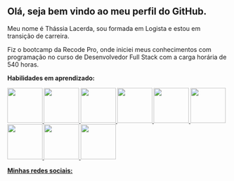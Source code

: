 ## Olá, seja bem vindo ao meu perfil do GitHub.

<p>Meu nome é Thássia Lacerda, sou formada em Logista e estou em transição de carreira.</p>
<p>Fiz o bootcamp da Recode Pro, onde iniciei meus conhecimentos com programação no curso de Desenvolvedor Full Stack com a carga horária de 540 horas.<p>

<p><b>Habilidades em aprendizado:</> 

<div>
<a href="https://github.com/thassialacerda">
<img height="80cm" src="https://cdn.jsdelivr.net/gh/devicons/devicon/icons/html5/html5-original-wordmark.svg" />
<img height="80cm"  src="https://cdn.jsdelivr.net/gh/devicons/devicon/icons/bootstrap/bootstrap-plain-wordmark.svg" />
<img height="80cm" src="https://cdn.jsdelivr.net/gh/devicons/devicon/icons/css3/css3-original-wordmark.svg" />
<img height="80cm" src="https://cdn.jsdelivr.net/gh/devicons/devicon/icons/javascript/javascript-original.svg" />
<img height="80cm" src="https://cdn.jsdelivr.net/gh/devicons/devicon/icons/java/java-plain-wordmark.svg" />
<img height="80cm" src="https://cdn.jsdelivr.net/gh/devicons/devicon/icons/csharp/csharp-line.svg" />
<img height="80cm" src="https://cdn.jsdelivr.net/gh/devicons/devicon/icons/rect/rect-original.svg" />
<img height="80cm" src="https://cdn.jsdelivr.net/gh/devicons/devicon/icons/react/react-original.svg" />
<img height="80cm" src="https://cdn.jsdelivr.net/gh/devicons/devicon/icons/spring/spring-original-wordmark.svg" />
          
 <p><b>Minhas redes sociais:</> 
     
          
          
          
          

          

  
</div>
          
